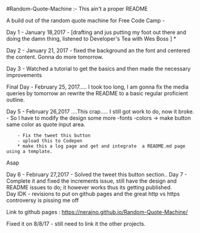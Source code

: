 #Random-Quote-Machine
:- This ain't a proper README

A build out of the random quote machine for Free Code Camp -

Day 1 - January 18,2017 - [drafting and jus putting my foot out there and doing the damn thing, listened to Developer's Tea
with Wes Boss ]
*

Day 2 - January 21, 2017 - fixed the background an the font and centered the content. Gonna do more tomorrow.

Day 3 - Watched a tutorial to get the basics and then made the necessary improvements

Final Day - February 25, 2017..... I took too long, I am gonna fix the media queries by tomorrow an rewrite the README to a basic regular proficient outline.

Day 5 - February 26,2017 ....This crap..... I still got work to do, now it broke.
        - So I have to modify the design some more
          -fonts
          -colors
            -> make button same color as quote input area.

        - Fix the tweet this button
        - upload this to Codepen
        * make this a log page and get and integrate  a README.md page using a template.
Asap

Day 6 - February 27,2017 - Solved the tweet this button section..
Day 7 - Complete it and fixed the increments issue, still have the design and README issues to do; it however works thus its getting published.  
Day IDK - revisions to put on github pages and the great http vs https controversy is pissing me off

Link to github pages : https://nerajno.github.io/Random-Quote-Machine/

Fixed it on 8/8/17 - still need to link it the other projects. 

